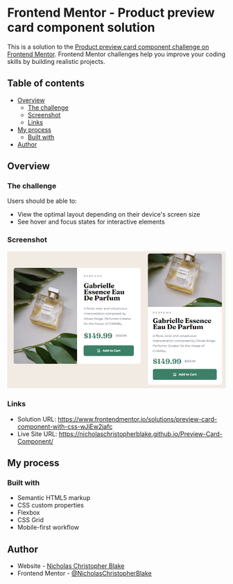 # Frontend Mentor - Product preview card component solution

This is a solution to the [Product preview card component challenge on Frontend Mentor](https://www.frontendmentor.io/challenges/product-preview-card-component-GO7UmttRfa). Frontend Mentor challenges help you improve your coding skills by building realistic projects. 

## Table of contents

- [Overview](#overview)
  - [The challenge](#the-challenge)
  - [Screenshot](#screenshot)
  - [Links](#links)
- [My process](#my-process)
  - [Built with](#built-with)
- [Author](#author)

## Overview

### The challenge

Users should be able to:

- View the optimal layout depending on their device's screen size
- See hover and focus states for interactive elements

### Screenshot

![](./screenshot.png)

### Links

- Solution URL: https://www.frontendmentor.io/solutions/preview-card-component-with-css-wJiEw2jafc
- Live Site URL: https://nicholaschristopherblake.github.io/Preview-Card-Component/

## My process

### Built with

- Semantic HTML5 markup
- CSS custom properties
- Flexbox
- CSS Grid
- Mobile-first workflow

## Author

- Website - [Nicholas Christopher Blake](https://github.com/NicholasChristopherBlake)
- Frontend Mentor - [@NicholasChristopherBlake](https://www.frontendmentor.io/profile/NicholasChristopherBlake)